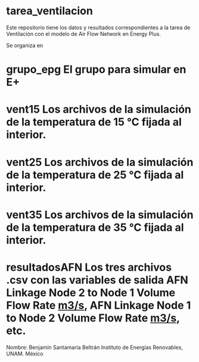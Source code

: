 # tarea_ventilacion
Este repositorio tiene los datos y resultados correspondientes a la tarea de Ventilación con el modelo de Air Flow Network en Energy Plus.

Se organiza en
# grupo_epg El grupo para simular en E+

# vent15 Los archivos de la simulación de la temperatura de 15 °C fijada al interior.

# vent25 Los archivos de la simulación de la temperatura de 25 °C fijada al interior.

# vent35 Los archivos de la simulación de la temperatura de 35 °C fijada al interior.

# resultadosAFN Los tres archivos .csv con las variables de salida AFN Linkage Node 2 to Node 1 Volume Flow Rate [m3/s](Hourly), AFN Linkage Node 1 to Node 2 Volume Flow Rate [m3/s](Hourly), etc.

Nombre: Benjamín Santamaría Beltrán
Instituto de Energías Renovables, UNAM.
México

